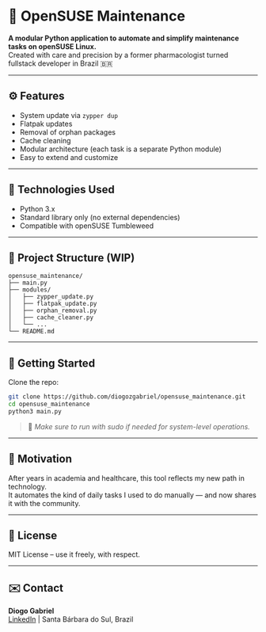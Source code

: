 # 🧰 OpenSUSE Maintenance

**A modular Python application to automate and simplify maintenance tasks on openSUSE Linux.**  
Created with care and precision by a former pharmacologist turned fullstack developer in Brazil 🇧🇷

---

## ⚙️ Features

- System update via `zypper dup`
- Flatpak updates
- Removal of orphan packages
- Cache cleaning
- Modular architecture (each task is a separate Python module)
- Easy to extend and customize

---

## 🐍 Technologies Used

- Python 3.x
- Standard library only (no external dependencies)
- Compatible with openSUSE Tumbleweed

---

## 📁 Project Structure (WIP)

```
opensuse_maintenance/
├── main.py
├── modules/
│   ├── zypper_update.py
│   ├── flatpak_update.py
│   ├── orphan_removal.py
│   ├── cache_cleaner.py
│   └── ...
└── README.md
```

---

## 🚀 Getting Started

Clone the repo:

```bash
git clone https://github.com/diogozgabriel/opensuse_maintenance.git
cd opensuse_maintenance
python3 main.py
```

> 📝 *Make sure to run with sudo if needed for system-level operations.*

---

## 📌 Motivation

After years in academia and healthcare, this tool reflects my new path in technology.  
It automates the kind of daily tasks I used to do manually — and now shares it with the community.

---

## 📃 License

MIT License – use it freely, with respect.

---

## ✉️ Contact

**Diogo Gabriel**  
[LinkedIn](https://www.linkedin.com/in/diogozgabriel) | Santa Bárbara do Sul, Brazil  
